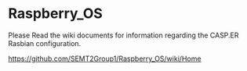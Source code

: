 # Raspberry_OS

Please Read the wiki documents for information regarding the CASP.ER Rasbian configuration.

https://github.com/SEMT2Group1/Raspberry_OS/wiki/Home
